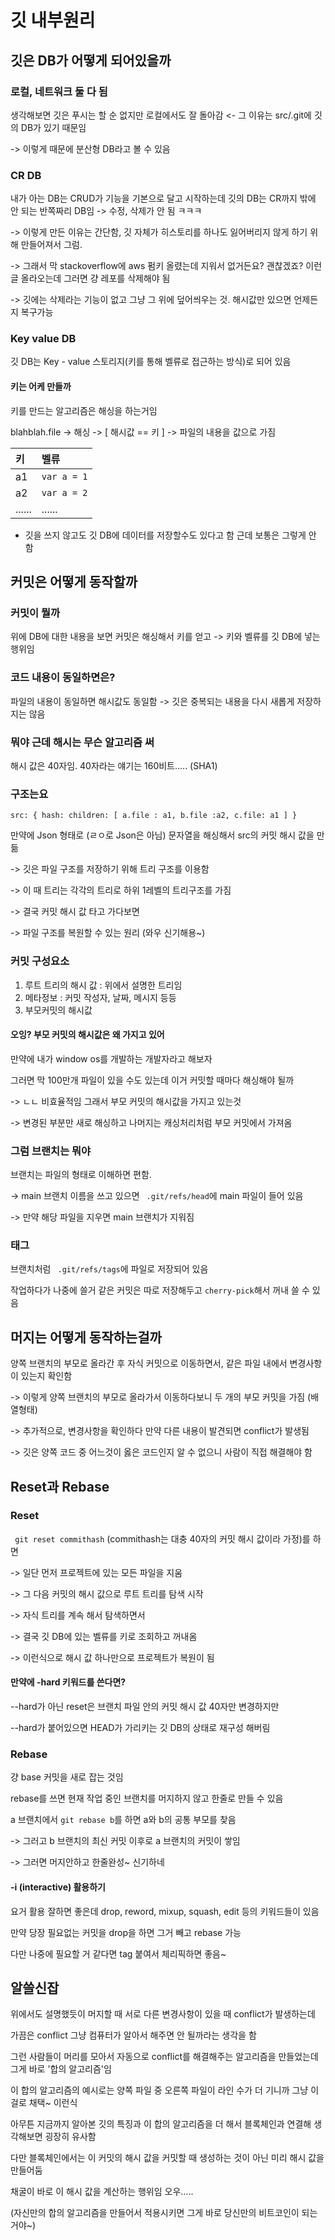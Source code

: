 # 깃 내부원리

## 깃은 DB가 어떻게 되어있을까

### 로컬, 네트워크 둘 다 됨

생각해보면 깃은 푸시는 할 순 없지만 로컬에서도 잘 돌아감 <- 그 이유는 src/.git에 깃의 DB가 있기 때문임

-> 이렇게 때문에 분산형 DB라고 볼 수 있음

### CR DB

내가 아는 DB는 CRUD가 기능을 기본으로 달고 시작하는데 깃의 DB는 CR까지 밖에 안 되는 반쪽짜리 DB임 -> 수정, 삭제가 안 됨 ㅋㅋㅋ

-> 이렇게 만든 이유는 간단함, 깃 자체가 히스토리를 하나도 잃어버리지 않게 하기 위해 만들어져서 그럼. 

-> 그래서 막 stackoverflow에 aws 펌키 올렸는데 지워서 없거든요? 괜찮겠죠? 이런글 올라오는데 그러면 걍 레포를 삭제해야 됨

-> 깃에는 삭제라는 기능이 없고 그냥 그 위에 덮어씌우는 것. 해시값만 있으면 언제든지 복구가능

### Key value DB

깃 DB는 Key - value 스토리지(키를 통해 벨류로 접근하는 방식)로 되어 있음

#### 키는 어케 만들까

키를 만드는 알고리즘은 해싱을 하는거임

blahblah.file -> 해싱 -> [ 해시값 == 키 ] -> 파일의 내용을 값으로 가짐

| 키     | 벨류        |
| :----- | :---------- |
| a1     | `var a = 1` |
| a2     | `var a = 2` |
| ...... | ......      |

* 깃을 쓰지 않고도 깃 DB에 데이터를 저장할수도 있다고 함 근데 보통은 그렇게 안 함



## 커밋은 어떻게 동작할까

### 커밋이 뭘까 

위에 DB에 대한 내용을 보면 커밋은 해싱해서 키를 얻고 -> 키와 벨류를 깃 DB에 넣는 행위임

### 코드 내용이 동일하면은?

파일의 내용이 동일하면 해시값도 동일함 -> 깃은 중복되는 내용을 다시 새롭게 저장하지는 않음

### 뭐야 근데 해시는 무슨 알고리즘 써

해시 값은 40자임. 40자라는 얘기는 160비트..... (SHA1)

### 구조는요

```src: { hash: children: [ a.file : a1, b.file :a2, c.file: a1 ] }```

만약에 Json 형태로 (ㄹㅇ로 Json은 아님) 문자열을 해싱해서 src의 커밋 해시 값을 만듦 

-> 깃은 파일 구조를 저장하기 위해 트리 구조를 이용함 

-> 이 때 트리는 각각의 트리로 하위 1레벨의 트리구조를 가짐

-> 결국 커밋 해시 값 타고 가다보면 

-> 파일 구조를 복원할 수 있는 원리 (와우 신기해용~)

### 커밋 구성요소

1. 루트 트리의 해시 값 : 위에서 설명한 트리임
2. 메타정보 : 커밋 작성자, 날짜, 메시지 등등
3. 부모커밋의 해시값

#### 오잉? 부모 커밋의 해시값은 왜 가지고 있어

만약에 내가 window os를 개발하는 개발자라고 해보자

그러면 막 100만개 파일이 있을 수도 있는데 이거 커밋할 때마다 해싱해야 될까

-> ㄴㄴ 비효율적임 그래서 부모 커밋의 해시값을 가지고 있는것

-> 변경된 부분만 새로 해싱하고 나머지는 캐싱처리처럼 부모 커밋에서 가져옴

### 그럼 브랜치는 뭐야

브랜치는 파일의 형태로 이해하면 편함.

-> main 브랜치 이름을 쓰고 있으면 ``` .git/refs/head```에 main 파일이 들어 있음

-> 만약 해당 파일을 지우면 main 브랜치가 지워짐

### 태그

브랜치처럼 ``` .git/refs/tags```에 파일로 저장되어 있음

작업하다가 나중에 쓸거 같은 커밋은 따로 저장해두고 ```cherry-pick```해서 꺼내 쓸 수 있음



## 머지는 어떻게 동작하는걸까

양쪽 브랜치의 부모로 올라간 후 자식 커밋으로 이동하면서, 같은 파일 내에서 변경사항이 있는지 확인함

-> 이렇게 양쪽 브랜치의 부모로 올라가서 이동하다보니 두 개의 부모 커밋을 가짐 (배열형태)

-> 추가적으로, 변경사항을 확인하다 만약 다른 내용이 발견되면 conflict가 발생됨

-> 깃은 양쪽 코드 중 어느것이 옳은 코드인지 알 수 없으니 사람이 직접 해결해야 함



## Reset과 Rebase

### Reset

``` git reset commithash``` (commithash는 대충 40자의 커밋 해시 값이라 가정)를 하면 

-> 일단 먼저 프로젝트에 있는 모든 파일을 지움

-> 그 다음 커밋의 해시 값으로 루트 트리를 탐색 시작

-> 자식 트리를 계속 해서 탐색하면서

-> 결국 깃 DB에 있는 벨류를 키로 조회하고 꺼내옴

-> 이런식으로 해시 값 하나만으로 프로젝트가 복원이 됨

#### 만약에 -hard 키워드를 쓴다면?

--hard가 아닌 reset은 브랜치 파일 안의 커밋 해시 값 40자만 변경하지만

--hard가 붙어있으면 HEAD가 가리키는 깃 DB의 상태로 재구성 해버림

### Rebase

걍 base 커밋을 새로 잡는 것임

rebase를 쓰면 현재 작업 중인 브랜치를 머지하지 않고 한줄로 만들 수 있음

a 브랜치에서 ```git rebase b```를 하면 a와 b의 공통 부모를 찾음

-> 그러고 b 브랜치의 최신 커밋 이후로 a 브랜치의 커밋이 쌓임

-> 그러면 머지안하고 한줄완성~ 신기하네

#### -i (interactive) 활용하기

요거 활용 잘하면 좋은데 drop, reword, mixup, squash, edit 등의 키워드들이 있음

만약 당장 필요없는 커밋을 drop을 하면 그거 빼고 rebase 가능

다만 나중에 필요할 거 같다면 tag 붙여서 체리픽하면 좋음~



## 알쓸신잡

위에서도 설명했듯이 머지할 때 서로 다른 변경사항이 있을 때 conflict가 발생하는데

가끔은 conflict 그냥 컴퓨터가 알아서 해주면 안 될까라는 생각을 함

그런 사람들이 머리를 모아서 자동으로 conflict를 해결해주는 알고리즘을 만들었는데 그게 바로 '합의 알고리즘'임

이 합의 알고리즘의 예시로는 양쪽 파일 중 오른쪽 파일이 라인 수가 더 기니까 그냥 이걸로 채택~ 이런식

아무튼 지금까지 알아본 깃의 특징과 이 합의 알고리즘을 더 해서 블록체인과 연결해 생각해보면 굉장히 유사함

다만 블록체인에서는 이 커밋의 해시 값을 커밋할 때 생성하는 것이 아닌 미리 해시 값을 만들어둠

채굴이 바로 이 해시 값을 계산하는 행위임 오우.....

(자신만의 합의 알고리즘을 만들어서 적용시키면 그게 바로 당신만의 비트코인이 되는거야~)



